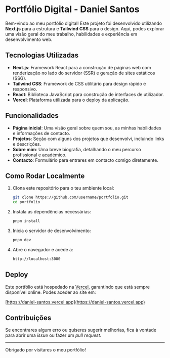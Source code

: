 # Portfólio Digital - Daniel Santos

Bem-vindo ao meu portfólio digital! Este projeto foi desenvolvido utilizando **Next.js** para a estrutura e **Tailwind CSS** para o design. Aqui, podes explorar uma visão geral do meu trabalho, habilidades e experiência em desenvolvimento web.

## Tecnologias Utilizadas

- **Next.js**: Framework React para a construção de páginas web com renderização no lado do servidor (SSR) e geração de sites estáticos (SSG).
- **Tailwind CSS**: Framework de CSS utilitário para design rápido e responsivo.
- **React**: Biblioteca JavaScript para construção de interfaces de utilizador.
- **Vercel**: Plataforma utilizada para o deploy da aplicação.

## Funcionalidades

- **Página inicial**: Uma visão geral sobre quem sou, as minhas habilidades e informações de contacto.
- **Projetos**: Seção com alguns dos projetos que desenvolvi, incluindo links e descrições.
- **Sobre mim**: Uma breve biografia, detalhando o meu percurso profissional e académico.
- **Contacto**: Formulário para entrares em contacto comigo diretamente.

## Como Rodar Localmente

1. Clona este repositório para o teu ambiente local:

    ```bash
    git clone https://github.com/username/portfolio.git
    cd portfolio
    ```

2. Instala as dependências necessárias:

    ```bash
    pnpm install
    ```

3. Inicia o servidor de desenvolvimento:

    ```bash
    pnpm dev
    ```

4. Abre o navegador e acede a:

    ```bash
    http://localhost:3000
    ```

## Deploy

Este portfólio está hospedado na [Vercel](https://vercel.com/), garantindo que está sempre disponível online. Podes aceder ao site em:

[https://daniel-santos.vercel.app](https://daniel-santos.vercel.app)

## Contribuições

Se encontrares algum erro ou quiseres sugerir melhorias, fica à vontade para abrir uma *issue* ou fazer um *pull request*.

---

Obrigado por visitares o meu portfólio!

